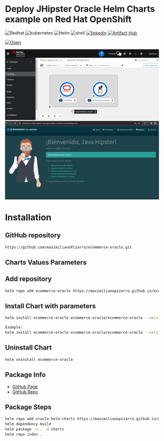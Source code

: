 # Deploy JHipster Oracle Helm Charts example on Red Hat OpenShift
<p align="left">
<img src="https://img.shields.io/badge/redhat-CC0000?style=for-the-badge&logo=redhat&logoColor=white" alt="Redhat">
<img src="https://img.shields.io/badge/kubernetes-%23326ce5.svg?style=for-the-badge&logo=kubernetes&logoColor=white" alt="kubernetes">
<img src="https://img.shields.io/badge/helm-0db7ed?style=for-the-badge&logo=helm&logoColor=white" alt="Helm">
<img src="https://img.shields.io/badge/shell_script-%23121011.svg?style=for-the-badge&logo=gnu-bash&logoColor=white" alt="shell">
<a href="https://www.linkedin.com/in/maximiliano-gregorio-pizarro-consultor-it"><img src="https://img.shields.io/badge/LinkedIn-0077B5?style=for-the-badge&logo=linkedin&logoColor=white" alt="linkedin" /></a>
<a href="https://artifacthub.io/packages/search?repo=ecommerce-oracle"><img src="https://img.shields.io/endpoint?url=https://artifacthub.io/badge/repository/ecommerce-oracle" alt="Artifact Hub" /></a>
</p>

[![Open](https://img.shields.io/static/v1?label=Open%20in&message=Developer%20Sandbox&logo=eclipseche&color=FDB940&labelColor=525C86)](https://workspaces.openshift.com/#https://github.com/maximilianoPizarro/ecommerce-oracle/tree/main?storageType=ephemeral&devfilePath=app)


<p align="left">
  <img src="https://github.com/maximilianoPizarro/ecommerce-oracle/blob/main/app/ecommerce-oracle-topology.PNG?raw=true" width="900" title="Run On Openshift">
  <img src="https://github.com/maximilianoPizarro/ecommerce-oracle/blob/main/app/ecommerce-oracle-home.PNG?raw=true" width="900" title="Run On Openshift">  
</p>

# Installation

## GitHub repository

```bash
https://github.com/maximilianoPizarro/ecommerce-oracle.git
```

## Charts Values Parameters


## Add repository

```bash
helm repo add ecommerce-oracle https://maximilianopizarro.github.io/ecommerce-oracle/
```

## Install Chart with parameters

```bash
helm install ecommerce-oracle ecommerce-oracle/ecommerce-oracle --version "VERSION" --set route.host=ecommerce-oracle-<NAMESPACE>.apps.sandbox-m2.ll9k.p1.openshiftapps.com
```

```bash
Example:
helm install ecommerce-oracle ecommerce-oracle/ecommerce-oracle --version 0.1.1 --set route.host=ecommerce-oracle-maximilianopizarro5-dev.apps.sandbox-m2.ll9k.p1.openshiftapps.com
```


## Uninstall Chart

```bash
helm uninstall ecommerce-oracle
```

## Package Info

- [GitHub Page](https://maximilianopizarro.github.io/ecommerce-oracle/)
- [GitHub Repo](https://github.com/maximilianoPizarro/ecommerce-oracle)

## Package Steps

```bash
helm repo add oracle-helm-charts https://maximilianopizarro.github.io/oracle-helm-charts/
helm dependency build
helm package -u . -d charts
helm repo index .
```
